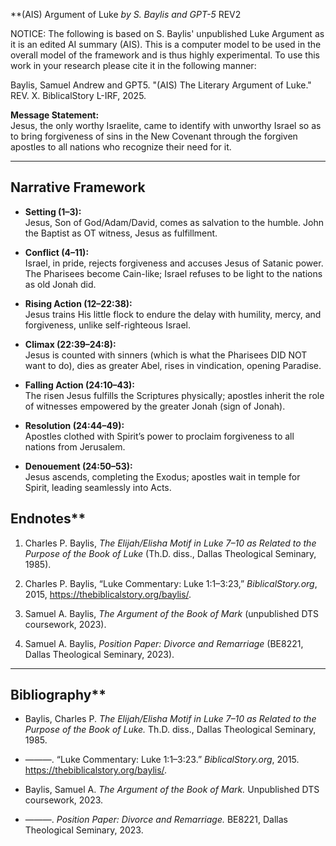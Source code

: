 **(AIS) Argument of Luke
*by S. Baylis and GPT-5*
REV2

NOTICE: The following is based on S. Baylis' unpublished Luke Argument as it is an edited AI summary (AIS). This is a computer model to be used in the overall model of the framework and is thus highly experimental. To use this work in your research please cite it in the following manner:

Baylis, Samuel Andrew and GPT5. "(AIS) The Literary Argument of Luke." REV. X. BiblicalStory L-IRF, 2025.

**Message Statement:**  
Jesus, the only worthy Israelite, came to identify with unworthy Israel so as to bring forgiveness of sins in the New Covenant through the forgiven apostles to all nations who recognize their need for it.  

---

## Narrative Framework

- **Setting (1–3):**  
  Jesus, Son of God/Adam/David, comes as salvation to the humble. John the Baptist as OT witness, Jesus as fulfillment.  

- **Conflict (4–11):**  
  Israel, in pride, rejects forgiveness and accuses Jesus of Satanic power. The Pharisees become Cain-like; Israel refuses to be light to the nations as old Jonah did.  

- **Rising Action (12–22:38):**  
  Jesus trains His little flock to endure the delay with humility, mercy, and forgiveness, unlike self-righteous Israel.  

- **Climax (22:39–24:8):**  
  Jesus is counted with sinners (which is what the Pharisees DID NOT want to do), dies as greater Abel, rises in vindication, opening Paradise.  

- **Falling Action (24:10–43):**  
  The risen Jesus fulfills the Scriptures physically; apostles inherit the role of witnesses empowered by the greater Jonah (sign of Jonah).  

- **Resolution (24:44–49):**  
  Apostles clothed with Spirit’s power to proclaim forgiveness to all nations from Jerusalem.  

- **Denouement (24:50–53):**  
  Jesus ascends, completing the Exodus; apostles wait in temple for Spirit, leading seamlessly into Acts.  


## Endnotes**

1. Charles P. Baylis, _The Elijah/Elisha Motif in Luke 7–10 as Related to the Purpose of the Book of Luke_ (Th.D. diss., Dallas Theological Seminary, 1985).
    
2. Charles P. Baylis, “Luke Commentary: Luke 1:1–3:23,” _BiblicalStory.org_, 2015, https://thebiblicalstory.org/baylis/.
    
3. Samuel A. Baylis, _The Argument of the Book of Mark_ (unpublished DTS coursework, 2023).
    
4. Samuel A. Baylis, _Position Paper: Divorce and Remarriage_ (BE8221, Dallas Theological Seminary, 2023).
    

---

## Bibliography**

- Baylis, Charles P. _The Elijah/Elisha Motif in Luke 7–10 as Related to the Purpose of the Book of Luke._ Th.D. diss., Dallas Theological Seminary, 1985.
    
- ———. “Luke Commentary: Luke 1:1–3:23.” _BiblicalStory.org_, 2015. https://thebiblicalstory.org/baylis/.
    
- Baylis, Samuel A. _The Argument of the Book of Mark._ Unpublished DTS coursework, 2023.
    
- ———. _Position Paper: Divorce and Remarriage._ BE8221, Dallas Theological Seminary, 2023.
